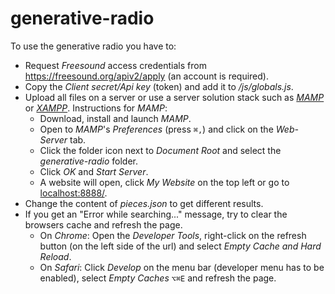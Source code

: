 # generative-radio

To use the generative radio you have to:

* Request *Freesound* access credentials from https://freesound.org/apiv2/apply (an account is required).
* Copy the *Client secret/Api key* (token) and add it to */js/globals.js*.
* Upload all files on a server or use a server solution stack such as [*MAMP*](https://www.mamp.info/) or [*XAMPP*](https://www.apachefriends.org/).
   Instructions for *MAMP*:
  * Download, install and launch *MAMP*.
  * Open to *MAMP*'s *Preferences* (press ```⌘,```) and click on the *Web-Server* tab.
  * Click the folder icon next to *Document Root* and select the *generative-radio* folder.
  * Click *OK* and *Start Server*.
  * A website will open, click *My Website* on the top left or go to [localhost:8888/](localhost:8888/).
* Change the content of *pieces.json* to get different results.
* If you get an "Error while searching..." message, try to clear the browsers cache and refresh the page.
  * On *Chrome*: Open the *Developer Tools*, right-click on the refresh button (on the left side of the url) and select *Empty Cache and Hard Reload*.
  * On *Safari*: Click *Develop* on the menu bar (developer menu has to be enabled), select *Empty Caches* ```⌥⌘E``` and refresh the page.

